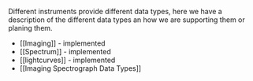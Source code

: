 Different instruments provide different data types, here we have a description of the different data types an how we are supporting them or planing them.

* [[Imaging]] - implemented
* [[Spectrum]] - implemented
* [[lightcurves]] - implemented
* [[Imaging Spectrograph Data Types]]

